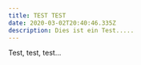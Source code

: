 ```yaml
---
title: TEST TEST
date: 2020-03-02T20:40:46.335Z
description: Dies ist ein Test.....
---
```

Test, test, test...
